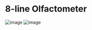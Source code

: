 # 8-line Olfactometer

![image](https://user-images.githubusercontent.com/66132201/225435847-1fd9cf87-b650-46f5-ab05-c235dc2164e7.png)
![image](https://user-images.githubusercontent.com/66132201/225435841-c934ff41-0751-46ac-8f04-c84bf8bbd77b.png)
